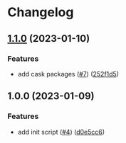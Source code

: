 # Changelog

## [1.1.0](https://github.com/mehdicopter/dotfiles/compare/v1.0.0...v1.1.0) (2023-01-10)


### Features

* add cask packages ([#7](https://github.com/mehdicopter/dotfiles/issues/7)) ([252f1d5](https://github.com/mehdicopter/dotfiles/commit/252f1d50fbe343102b6b10d51db71776d4795712))

## 1.0.0 (2023-01-09)


### Features

* add init script ([#4](https://github.com/mehdicopter/dotfiles/issues/4)) ([d0e5cc6](https://github.com/mehdicopter/dotfiles/commit/d0e5cc6f92c8aa59e70768143e93aac6b22879e7))
